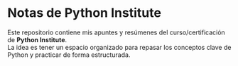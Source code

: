 # Notas de Python Institute

Este repositorio contiene mis apuntes y resúmenes del curso/certificación de **Python Institute**.  
La idea es tener un espacio organizado para repasar los conceptos clave de Python y practicar de forma estructurada.
